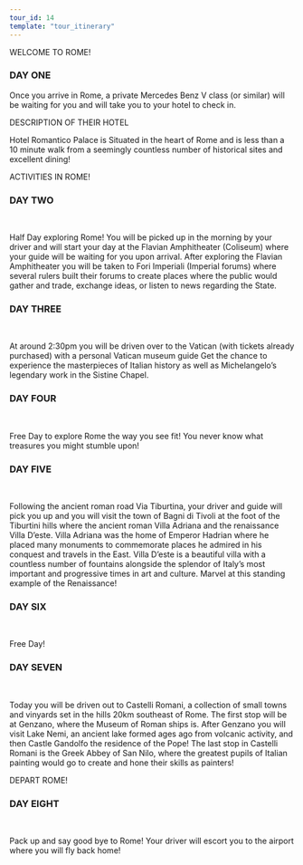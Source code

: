 ```yaml
---
tour_id: 14
template: "tour_itinerary"
---
```

WELCOME TO ROME!

### DAY ONE


Once you arrive in Rome, a private Mercedes Benz V class (or similar) will be waiting
for you and will take you to your hotel to check in.


DESCRIPTION OF THEIR HOTEL

Hotel Romantico Palace is Situated in the heart of Rome and is less than a 10 minute
walk from a seemingly countless number of historical sites and excellent dining!



ACTIVITIES IN ROME!

### DAY TWO  
 


Half Day exploring Rome! You will be picked up in the morning by your driver and
will start your day at the Flavian Amphitheater (Coliseum) where your guide will
be waiting for you upon arrival. After exploring the Flavian Amphitheater you will
be taken to Fori Imperiali (Imperial forums) where several rulers built their forums
to create places where the public would gather and trade, exchange ideas, or listen
to news regarding the State.

### DAY THREE  
 


At around 2:30pm you will be driven over to the Vatican (with tickets already purchased)
with a personal Vatican museum guide Get the chance to experience the masterpieces
of Italian history as well as Michelangelo’s legendary work in the Sistine Chapel.

### DAY FOUR  
  
 


Free Day to explore Rome the way you see fit! You never know what treasures you might
stumble upon!

### DAY FIVE  
  
 


Following the ancient roman road Via Tiburtina, your driver and guide will pick you
up and you will visit the town of Bagni di Tivoli at the foot of the Tiburtini hills
where the ancient roman Villa Adriana and the renaissance Villa D’este. Villa Adriana
was the home of Emperor Hadrian where he placed many monuments to commemorate places
he admired in his conquest and travels in the East. Villa D’este is a beautiful
villa with a countless number of fountains alongside the splendor of Italy’s most
important and progressive times in art and culture. Marvel at this standing example
of the Renaissance!

### DAY SIX  
 


Free Day!

### DAY SEVEN  
  
 


Today you will be driven out to Castelli Romani, a collection of small towns and
vinyards set in the hills 20km southeast of Rome. The first stop will be at Genzano,
where the Museum of Roman ships is. After Genzano you will visit Lake Nemi, an ancient
lake formed ages ago from volcanic activity, and then Castle Gandolfo the residence
of the Pope! The last stop in Castelli Romani is the Greek Abbey of San Nilo, where
the greatest pupils of Italian painting would go to create and hone their skills
as painters!


DEPART ROME!

### DAY EIGHT  
 


Pack up and say good bye to Rome! Your driver will escort you to the airport where
you will fly back home!